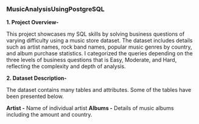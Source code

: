 ### MusicAnalysisUsingPostgreSQL

**1. Project Overview-**  

This project showcases my SQL skills by solving business questions of varying difficulty using a music store dataset. The dataset includes details such as artist names, rock band names, popular music genres by country, and album purchase statistics.
I categorized the queries depending on the three levels of business questions that is Easy, Moderate, and Hard, reflecting the complexity and depth of analysis.

**2. Dataset Description-**

The dataset contains many tables and attributes. Some of the tables have been presented below.

**Artist -**  Name of individual artist
**Albums -** Details of music albums including the amount and country.

 
